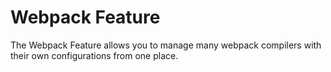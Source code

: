 # Webpack Feature 

The Webpack Feature allows you to manage many webpack compilers with their own configurations from one place.